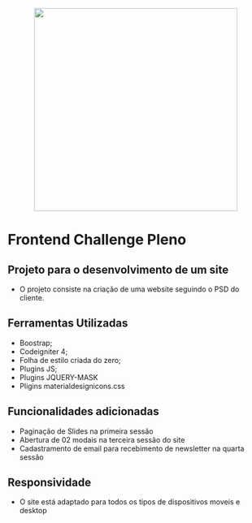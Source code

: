 <p align="center"><a href="https://www.gmeloweb.com.br" target="_blank"><img src="https://www.gmeloweb.com.br/img/logo-proposta.png" width="400"></a></p>

# Frontend Challenge Pleno

## Projeto para o desenvolvimento de um site

- O projeto consiste na criação de uma website seguindo o PSD do cliente.

## Ferramentas Utilizadas

- Boostrap;
- Codeigniter 4;
- Folha de estilo criada do zero;
- Plugins JS;
- Plugins JQUERY-MASK
- Pligins materialdesignicons.css

## Funcionalidades adicionadas

- Paginação de Slides na primeira sessão
- Abertura de 02 modais na terceira sessão do site
- Cadastramento de email para recebimento de newsletter na quarta sessão


## Responsividade

- O site está adaptado para todos os tipos de dispositivos moveis e desktop

